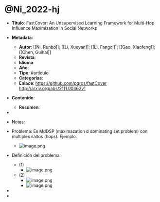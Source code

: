 # @Ni_2022-hj

- **Título**: FastCover: An Unsupervised Learning Framework for Multi-Hop Influence Maximization in Social Networks
- **Metadata**:
	- **Autor**: [[Ni, Runbo]]; [[Li, Xueyan]]; [[Li, Fangqi]]; [[Gao, Xiaofeng]]; [[Chen, Guihai]]
	- **Revista**:
	- **Idioma**:
	- **Año**:
	- **Tipo**: #artículo
	- **Categorías**:
	- **Enlace**: https://github.com/pqros/fastCover  http://arxiv.org/abs/2111.00463v1
- **Contenido**:
	- **Resumen**:

- 
- Notas:
- Problema: Es MdDSP (maximazation d dominating set problem) con multiples saltos (hops). Ejemplo:
	- ![image.png](https://hypernotes.zenkit.com/api/v1/lists/2362182/files/qOHFhTdAD)
- Definición del problema:
	- (1)
		- ![image.png](https://hypernotes.zenkit.com/api/v1/lists/2362182/files/f5ABIxzYDX)
	- (2)
		- ![image.png](https://hypernotes.zenkit.com/api/v1/lists/2362182/files/gW_fAwLcbW)
		- ![image.png](https://hypernotes.zenkit.com/api/v1/lists/2362182/files/eLM5r8TJD)
- 
- 
